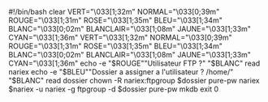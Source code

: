 #!/bin/bash
clear
VERT="\\033[1;32m" 
NORMAL="\\033[0;39m" 
ROUGE="\\033[1;31m" 
ROSE="\\033[1;35m" 
BLEU="\\033[1;34m" 
BLANC="\\033[0;02m" 
BLANCLAIR="\\033[1;08m" 
JAUNE="\\033[1;33m" 
CYAN="\\033[1;36m"
VERT="\\033[1;32m"
NORMAL="\\033[0;39m"
ROUGE="\\033[1;31m"
ROSE="\\033[1;35m"
BLEU="\\033[1;34m"
BLANC="\\033[0;02m"
BLANCLAIR="\\033[1;08m"
JAUNE="\\033[1;33m"
CYAN="\\033[1;36m"
echo -e "$ROUGE""Utilisateur FTP ?" "$BLANC"
read nariex
echo -e "$BLEU""Dossier a assigner a l'utilisateur ? /home/" "$BLANC"
read dossier
chown -R nariex:ftpgroup $dossier
pure-pw nariex $nariex -u nariex -g ftpgroup -d $dossier
pure-pw mkdb
exit 0

